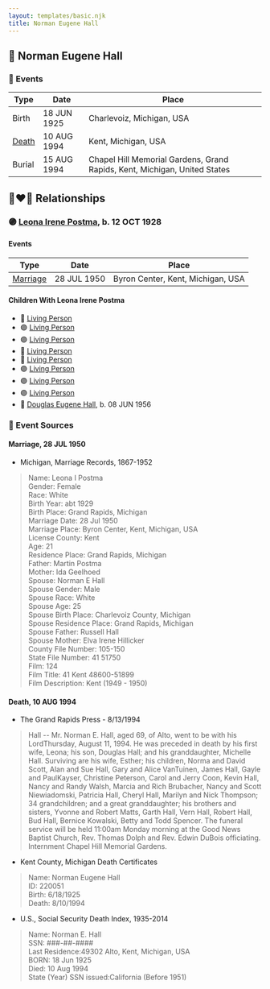 ```yaml
---
layout: templates/basic.njk
title: Norman Eugene Hall
---
```

## 🔵 Norman Eugene Hall

### 📆 Events

Type | Date | Place
------ | ------ | ------
Birth | 18 JUN 1925 | Charlevoiz, Michigan, USA
[Death](#event-event-3) | 10 AUG 1994 | Kent, Michigan, USA
Burial | 15 AUG 1994 | Chapel Hill Memorial Gardens, Grand Rapids, Kent, Michigan, United States

## 👩‍❤️‍👨 Relationships

### 🟣 [Leona Irene Postma](/people/9/94687680), b. 12 OCT 1928

#### Events

Type | Date | Place
------ | ------ | ------
[Marriage](#event-family-0-event-0) | 28 JUL 1950 | Byron Center, Kent, Michigan, USA
#### Children With Leona Irene Postma
* 🔵 [Living Person](/people/4/43722245)
* 🟣 [Living Person](/people/2/22163356)
* 🟣 [Living Person](/people/7/79976512)
* 🔵 [Living Person](/people/6/64346114)
* 🔵 [Living Person](/people/1/11849400)
* 🟣 [Living Person](/people/4/48284515)
* 🟣 [Living Person](/people/5/59893848)
* 🟣 [Living Person](/people/2/22592836)
* 🔵 [Douglas Eugene Hall](/people/7/70699507), b. 08 JUN 1956
### 📰 Event Sources

#### <a id="event-family-0-event-0"></a> Marriage, 28 JUL 1950
* Michigan, Marriage Records, 1867-1952
>   
  > Name: Leona I Postma  
  > Gender: Female  
  > Race: White  
  > Birth Year: abt 1929  
  > Birth Place: Grand Rapids, Michigan  
  > Marriage Date: 28 Jul 1950  
  > Marriage Place: Byron Center, Kent, Michigan, USA  
  > License County: Kent  
  > Age: 21  
  > Residence Place: Grand Rapids, Michigan  
  > Father: Martin Postma  
  > Mother: Ida Geelhoed  
  > Spouse: Norman E Hall  
  > Spouse Gender: Male  
  > Spouse Race: White  
  > Spouse Age: 25  
  > Spouse Birth Place: Charlevoiz County, Michigan  
  > Spouse Residence Place: Grand Rapids, Michigan  
  > Spouse Father: Russell Hall  
  > Spouse Mother: Elva Irene Hillicker  
  > County File Number: 105-150  
  > State File Number: 41 51750  
  > Film: 124  
  > Film Title: 41 Kent 48600-51899  
  > Film Description: Kent (1949 - 1950)

#### <a id="event-event-3"></a> Death, 10 AUG 1994
* The Grand Rapids Press  - 8/13/1994
>   
  > Hall -- Mr. Norman E. Hall, aged 69, of Alto, went to be with his LordThursday, August 11, 1994. He was preceded in death by his first wife, Leona; his son, Douglas Hall; and his granddaughter, Michelle Hall. Surviving are his wife, Esther; his children, Norma and David Scott, Alan and Sue Hall, Gary and Alice VanTuinen, James Hall, Gayle and PaulKayser, Christine Peterson, Carol and Jerry Coon, Kevin Hall, Nancy and Randy Walsh, Marcia and Rich Brubacher, Nancy and Scott Niewiadomski, Patricia Hall, Cheryl Hall, Marilyn and Nick Thompson; 34 grandchildren; and a great granddaughter; his brothers and sisters, Yvonne and Robert Matts, Garth Hall, Vern Hall, Robert Hall, Bud Hall, Bernice Kowalski, Betty and Todd Spencer. The funeral service will be held 11:00am Monday morning at the Good News Baptist Church, Rev. Thomas Dolph and Rev. Edwin DuBois officiating. Internment Chapel Hill Memorial Gardens.
* Kent County, Michigan Death Certificates
>   
  > Name: Norman Eugene Hall  
  > ID: 220051  
  > Birth: 6/18/1925  
  > Death: 8/10/1994
* U.S., Social Security Death Index, 1935-2014
>   
  > Name: Norman E. Hall  
  > SSN: ###-##-####  
  > Last Residence:49302 Alto, Kent, Michigan, USA  
  > BORN: 18 Jun 1925  
  > Died: 10 Aug 1994  
  > State (Year) SSN issued:California (Before 1951)
